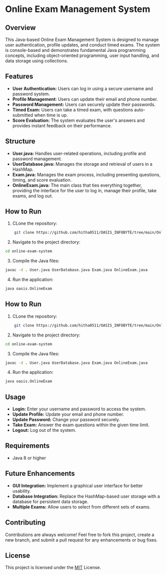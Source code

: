 
# Online Exam Management System

## Overview
This Java-based Online Exam Management System is designed to manage user authentication, profile updates, and conduct timed exams. The system is console-based and demonstrates fundamental Java programming concepts, including object-oriented programming, user input handling, and data storage using collections.



## Features

- **User Authentication:** Users can log in using a secure username and password system.
- **Profile Management**: Users can update their email and phone number.
- **Password Management:** Users can securely update their passwords.
- **Timed Exam:** Users can take a timed exam, with questions auto-submitted when time is up.
- **Score Evaluation:** The system evaluates the user's answers and provides instant feedback on their performance.


## Structure
- **User.java:** Handles user-related operations, including profile and password management.
- **UserDatabase.java:** Manages the storage and retrieval of users in a HashMap.
- **Exam.java:** Manages the exam process, including presenting questions, timing, and score evaluation.
- **OnlineExam.java:** The main class that ties everything together, providing the interface for the user to log in, manage their profile, take exams, and log out.
## How to Run

1. CLone the repository:
```bash
    git clone https://github.com/hitha0511/OASIS_INFOBYTE/tree/main/OnlineExamManagementSystem.git
```
2. Navigate to the project directory:
```bash
cd online-exam-system
```
3. Compile the Java files:
```bash
javac -d . User.java UserDatabase.java Exam.java OnlineExam.java
```
4. Run the application:
```bash
java oasis.OnlineExam
```

## How to Run

1. CLone the repository:
```bash
    git clone https://github.com/hitha0511/OASIS_INFOBYTE/tree/main/OnlineExamManagementSystem.git
```
2. Navigate to the project directory:
```bash
cd online-exam-system
```
3. Compile the Java files:
```bash
javac -d . User.java UserDatabase.java Exam.java OnlineExam.java
```
4. Run the application:
```bash
java oasis.OnlineExam
```

## Usage
- **Login:** Enter your username and password to access the system.
- **Update Profile:** Update your email and phone number.
- **Update Password:** Change your password securely.
- **Take Exam:** Answer the exam questions within the given time limit.
- **Logout:** Log out of the system.

## Requirements
- Java 8 or higher

## Future Enhancements
- **GUI Integration:** Implement a graphical user interface for better usability.
- **Database Integration:** Replace the HashMap-based user storage with a database for persistent data storage.
- **Multiple Exams:** Allow users to select from different sets of exams.
## Contributing

Contributions are always welcome!
Feel free to fork this project, create a new branch, and submit a pull request for any enhancements or bug fixes.

## License

This project is licensed under the [MIT](https://github.com/hitha0511/OASIS_INFOBYTE/blob/main/LICENSE) License.

